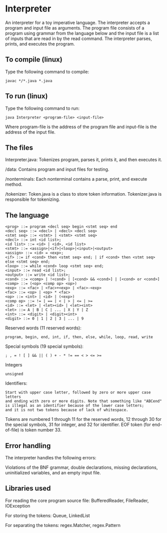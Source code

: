 # Interpreter

An interpreter for a toy imperative language. The interpreter accepts a program and input
file as arguments. The program file consists of a program using grammar from the language below
and the input file is a list of inputs that are read in by the read command. The interpreter 
parses, prints, and executes the program.

## To compile (linux)

Type the following command to compile:
```
javac */*.java *.java
```

## To run (linux)

Type the following command to run:
```
java Interpreter <program-file> <input-file>
```

Where program-file is the address of the program file and input-file is the address of
the input file.

## The files

Interpreter.java: Tokenizes program, parses it, prints it, and then executes it.

/data: Contains program and input files for testing.

/nonterminals: Each nonterminal contains a parse, print, and execute method.

/tokenizer: Token.java is a class to store token information. Tokenizer.java is responsible for tokenizing. 

## The language

```
<prog> ::= program <decl seq> begin <stmt seq> end
<decl seq> ::= <decl> | <decl> <decl seq>
<stmt seq> ::= <stmt> | <stmt> <stmt seq>
<decl> ::= int <id list>;
<id list> ::= <id> | <id>, <id list>
<stmt> ::= <assign>|<if>|<loop>|<input>|<output>
<assign> ::= <id> = <exp>;
<if> ::= if <cond> then <stmt seq> end; | if <cond> then <stmt seq> else <stmt seq> end;
<loop> ::= while <cond> loop <stmt seq> end;
<input> ::= read <id list>;
<output> ::= write <id list>;
<cond> ::= <comp> | !<cond> | [<cond> && <cond>] | [<cond> or <cond>]
<comp> ::= (<op> <comp op> <op>)
<exp> ::= <fac> | <fac>+<exp> | <fac>-<exp>
<fac> ::= <op> | <op> * <fac>
<op> ::= <int> | <id> | (<exp>)
<comp op> ::= != | == | < | > | <= | >= 
<id> ::= <let> | <let><id> | <let><int>
<let> ::= A | B | C | ... | X | Y | Z
<int> ::= <digit> | <digit><int>
<digit> ::= 0 | 1 | 2 | 3 | ... | 9
```

Reserved words (11 reserved words):
```
program, begin, end, int, if, then, else, while, loop, read, write
```
Special symbols (19 special symbols): 
```
; , = ! [ ] && || ( ) + - * != == < > <= >=
```
Integers 
```
unsigned
```
Identifiers: 
```
Start with upper case letter, followed by zero or more upper case letters
and ending with zero or more digits. Note that something like "ABCend" 
is illegal as an identifier because of the lower case letters; 
and it is not two tokens because of lack of whitespace.
```

Tokens are numbered 1 through 11 for the reserved words, 12 through 30 for the special symbols, 31 for integer, and 32 for identifier. EOF token
(for end-of-file) is token number 33.

## Error handling

The interpreter handles the following errors:

Violations of the BNF grammar, double declarations, missing declarations, uninitialized variables, and an empty input file.

## Libraries used

For reading the core program source file:
BufferedReader, FileReader, IOException

For storing the tokens:
Queue, LinkedList

For separating the tokens:
regex.Matcher, regex.Pattern